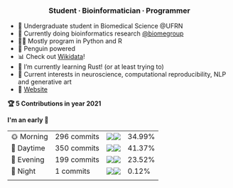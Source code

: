 <h3 align="center">Student ∙ Bioinformatician ∙ Programmer</h3>

- 🥼 Undergraduate student in Biomedical Science @UFRN
- 🧬 Currently doing bioinformatics research [@biomegroup](https://github.com/biomegroup)
- 👨‍💻 Mostly program in Python and R
- 🐧 Penguin powered
- 📊 Check out [Wikidata](https://www.wikidata.org/wiki/Wikidata:Main_Page)!
- 🌱 I’m currently learning Rust! (or at least trying to)
- 💬 Current interests in neuroscience, computational reproducibility, NLP and generative art
- 🔗 [Website](https://jvfe.github.io/)

<!--START_CONTRIBUTIONS:readme-info-->
**🏆 5 Contributions in year 2021**


<!--END_CONTRIBUTIONS:readme-info-->

<!--START_SECTION_DAILY_COMMIT:readme-info-->
**I'm an early 🐤** 

| | | | |
| --- | --- | --- | --- |
|🌞 Morning                |296 commits         |![](https://via.placeholder.com/140x22/000000/000000?text=+)![](https://via.placeholder.com/260x22/b8b8b8/b8b8b8?=text=+)|34.99%|
|🌆 Daytime                |350 commits         |![](https://via.placeholder.com/164x22/000000/000000?text=+)![](https://via.placeholder.com/236x22/b8b8b8/b8b8b8?=text=+)|41.37%|
|🌃 Evening                |199 commits         |![](https://via.placeholder.com/96x22/000000/000000?text=+)![](https://via.placeholder.com/304x22/b8b8b8/b8b8b8?=text=+)|23.52%|
|🌙 Night                  |1 commits           |![](https://via.placeholder.com/0x22/000000/000000?text=+)![](https://via.placeholder.com/400x22/b8b8b8/b8b8b8?=text=+)|0.12%|
| | | | |

<!--END_SECTION_DAILY_COMMIT:readme-info-->

